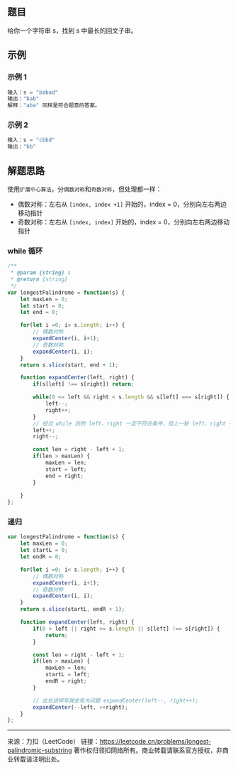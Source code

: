 ## 题目

给你一个字符串 s，找到 s 中最长的回文子串。

## 示例

### 示例 1

```js
输入：s = "babad"
输出："bab"
解释："aba" 同样是符合题意的答案。
```

### 示例 2

```js
输入：s = "cbbd"
输出："bb"
```

## 解题思路

使用`扩展中心算法`，分`偶数对称`和`奇数对称`，但处理都一样：

- 偶数对称：左右从 `[index, index +1]` 开始的，index = 0，分别向左右两边移动指针
- 奇数对称：左右从 `[index, index]` 开始的，index = 0，分别向左右两边移动指针

### while 循环

```javascript
/**
 * @param {string} s
 * @return {string}
 */
var longestPalindrome = function(s) {
    let maxLen = 0;
    let start = 0;
    let end = 0;

    for(let i =0; i< s.length; i++) {
        // 偶数对称
        expandCenter(i, i+1);
        // 奇数对称
        expandCenter(i, i);
    }
    return s.slice(start, end + 1);

    function expandCenter(left, right) {
        if(s[left] !== s[right]) return; 

        while(0 <= left && right < s.length && s[left] === s[right]) {
            left--;
            right++;
        }
        // 经过 while 后的 left、right 一定不符合条件，但上一轮 left、right 一定是正确的，所以回退一下
        left++;
        right--;

        const len = right - left + 1;
        if(len > maxLen) {
            maxLen = len;
            start = left;
            end = right;
        }
        
    }
};
```

### 递归

```javascript
var longestPalindrome = function(s) {
    let maxLen = 0;
    let startL = 0;
    let endR = 0;

    for(let i =0; i< s.length; i++) {
        // 偶数对称
        expandCenter(i, i+1);
        // 奇数对称
        expandCenter(i, i);
    }
    return s.slice(startL, endR + 1);

    function expandCenter(left, right) {
        if(0 > left || right >= s.length || s[left] !== s[right]) {
            return;
        }

        const len = right - left + 1;
        if(len > maxLen) {
            maxLen = len;
            startL = left;
            endR = right;
        }

        // 此处这样写就会有大问题 expandCenter(left--, right++);
        expandCenter(--left, ++right);
    }
};
```

----

来源：力扣（LeetCode）
链接：https://leetcode.cn/problems/longest-palindromic-substring
著作权归领扣网络所有。商业转载请联系官方授权，非商业转载请注明出处。